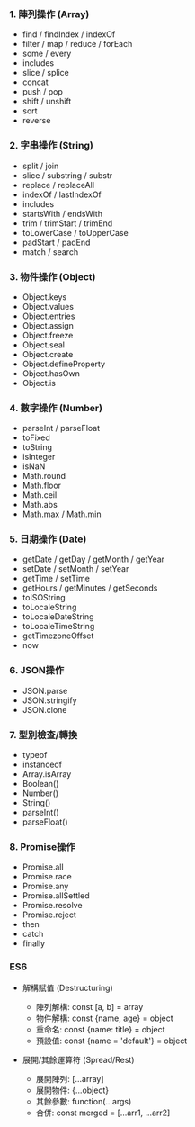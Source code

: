 ### 1. 陣列操作 (Array)
- find / findIndex / indexOf
- filter / map / reduce / forEach
- some / every
- includes
- slice / splice
- concat
- push / pop
- shift / unshift
- sort
- reverse

### 2. 字串操作 (String)
- split / join
- slice / substring / substr
- replace / replaceAll
- indexOf / lastIndexOf
- includes
- startsWith / endsWith
- trim / trimStart / trimEnd
- toLowerCase / toUpperCase
- padStart / padEnd
- match / search

### 3. 物件操作 (Object)
- Object.keys
- Object.values
- Object.entries
- Object.assign
- Object.freeze
- Object.seal
- Object.create
- Object.defineProperty
- Object.hasOwn
- Object.is

### 4. 數字操作 (Number)
- parseInt / parseFloat
- toFixed
- toString
- isInteger
- isNaN
- Math.round
- Math.floor
- Math.ceil
- Math.abs
- Math.max / Math.min

### 5. 日期操作 (Date)
- getDate / getDay / getMonth / getYear
- setDate / setMonth / setYear
- getTime / setTime
- getHours / getMinutes / getSeconds
- toISOString
- toLocaleString
- toLocaleDateString
- toLocaleTimeString
- getTimezoneOffset
- now

### 6. JSON操作
- JSON.parse
- JSON.stringify
- JSON.clone

### 7. 型別檢查/轉換
- typeof
- instanceof
- Array.isArray
- Boolean()
- Number()
- String()
- parseInt()
- parseFloat()

### 8. Promise操作
- Promise.all
- Promise.race
- Promise.any
- Promise.allSettled
- Promise.resolve
- Promise.reject
- then
- catch
- finally

### ES6

- 解構賦值 (Destructuring)
	- 陣列解構: const [a, b] = array
	- 物件解構: const {name, age} = object
	- 重命名: const {name: title} = object
	- 預設值: const {name = 'default'} = object

- 展開/其餘運算符 (Spread/Rest)
	- 展開陣列: [...array]
	- 展開物件: {...object}
	- 其餘參數: function(...args)
	- 合併: const merged = [...arr1, ...arr2]